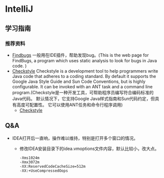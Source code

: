 <!--
 * @Author: rulinma rulinma@gmail.com
 * @Date: 2023-02-17 10:52:49
 * @LastEditors: rulinma rulinma@gmail.com
 * @LastEditTime: 2023-03-03 12:31:58
 * @Description: 程序员学习和实战指南 https://github.com/rulinma/it 获取更多内容
 * @copyright: 马如林保留所有版权
-->
# IntelliJ

## 学习指南

### 推荐资料

* [Findbugs](http://findbugs.sourceforge.net) 一般用在IDE插件，帮助发现bug。(This is the web page for FindBugs, a program which uses static analysis to look for bugs in Java code. )
* [Checkstyle](https://checkstyle.org) Checkstyle is a development tool to help programmers write Java code that adheres to a coding standard. By default it supports the Google Java Style Guide and Sun Code Conventions, but is highly configurable. It can be invoked with an ANT task and a command line program.(Checkstyle是一种开发工具，可帮助程序员编写符合编码标准的Java代码。 默认情况下，它支持Google Java样式指南和Sun代码约定，但具有高度可配置性。 它可以使用ANT任务和命令行程序调用)
  * [Checkstyle](https://github.com/checkstyle/checkstyle)

## Q&A

* IDEA打开后一直响，操作难以维持，特别是打开多个窗口的情况。
  * 修改IDEA安装目录下的idea.vmoptions文件内容，默认比较小，改大点。

    ``` text
    -Xms1024m
    -Xmx3072m
    -XX:ReservedCodeCacheSize=512m
    -XX:+UseCompressedOops
    ```
